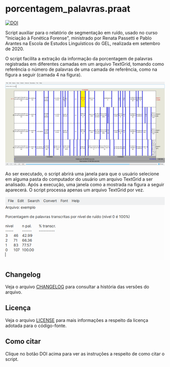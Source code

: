 # porcentagem\_palavras.praat

[![DOI](https://zenodo.org/badge/323785917.svg)](https://zenodo.org/badge/latestdoi/323785917)

Script auxiliar para o relatório de segmentação em ruído, usado no curso "Iniciação à Fonética Forense", ministrado por Renata Passetti e Pablo Arantes na Escola de Estudos Linguísticos do GEL, realizada em setembro de 2020.

O script facilita a extração da informação da porcentagem de palavras registradas em diferentes camadas em um arquivo TextGrid, tomando como referência o número de palavras de uma camada de referência, como na figura a seguir (camada 4 na figura).

![Example TextGrid](figs/textgrid.png)

Ao ser executado, o script abrirá uma janela para que o usuário selecione em alguma pasta do computador do usuário um arquivo TextGrid a ser analisado. Após a execução, uma janela como a mostrada na figura a seguir aparecerá. O script processa apenas um arquivo TextGrid por vez.

![Script output window](figs/resultado_script.png)

## Changelog

Veja o arquivo [CHANGELOG](CHANGELOG.md) para consultar a história das versões do arquivo.

## Licença

Veja o arquivo [LICENSE](LICENSE.md) para mais informações a respeito da licença adotada para o código-fonte.

## Como citar

Clique no botão DOI acima para ver as instruções a respeito de como citar o script.
